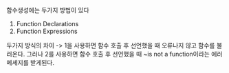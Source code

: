 함수생성에는 두가지 방법이 있다
1. Function Declarations
2. Function Expressions

두가지 방식의 차이
-> 1을 사용하면 함수 호출 후 선언했을 때 오류나지 않고 함수를 불러온다. 
   그러나 2를 사용하면 함수 호출 후 선언했을 때 ~is not a function이라는 에러 메세지를 받게된다.

